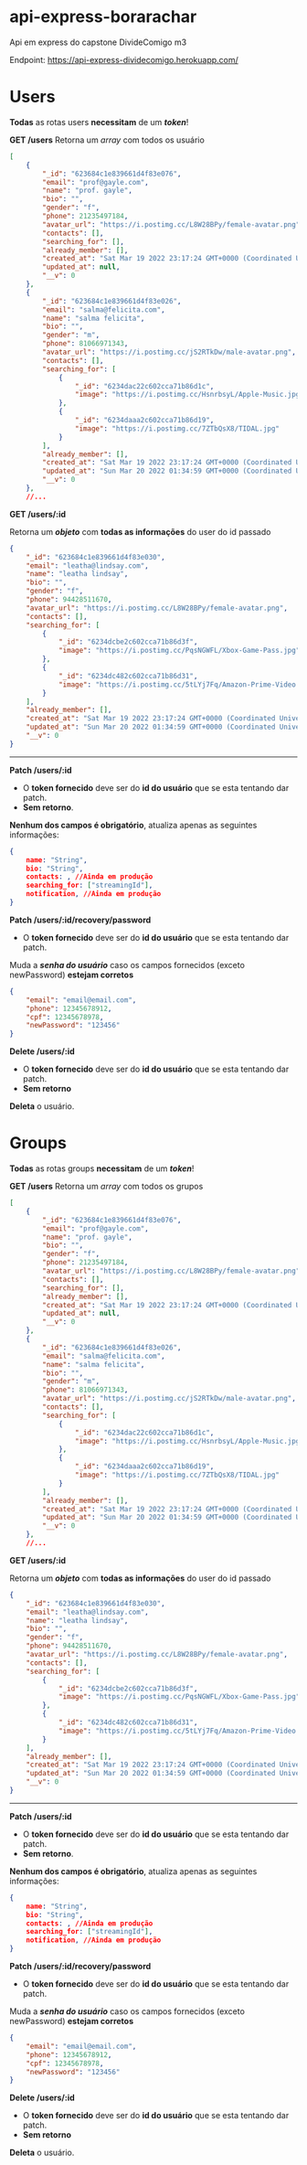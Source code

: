 
# api-express-borarachar
Api em express do capstone DivideComigo m3

Endpoint: https://api-express-dividecomigo.herokuapp.com/

# Users
 **Todas** as rotas users **necessitam** de um ***token***!

**GET /users**
Retorna um *array* com todos os usuário
```json
[
	{
		"_id": "623684c1e839661d4f83e076",
		"email": "prof@gayle.com",
		"name": "prof. gayle",
		"bio": "",
		"gender": "f",
		"phone": 21235497184,
		"avatar_url": "https://i.postimg.cc/L8W28BPy/female-avatar.png",
		"contacts": [],
		"searching_for": [],
		"already_member": [],
		"created_at": "Sat Mar 19 2022 23:17:24 GMT+0000 (Coordinated Universal Time)",
		"updated_at": null,
		"__v": 0
	},
	{
		"_id": "623684c1e839661d4f83e026",
		"email": "salma@felicita.com",
		"name": "salma felicita",
		"bio": "",
		"gender": "m",
		"phone": 81066971343,
		"avatar_url": "https://i.postimg.cc/jS2RTkDw/male-avatar.png",
		"contacts": [],
		"searching_for": [
			{
				"_id": "6234dac22c602cca71b86d1c",
				"image": "https://i.postimg.cc/HsnrbsyL/Apple-Music.jpg"
			},
			{
				"_id": "6234daaa2c602cca71b86d19",
				"image": "https://i.postimg.cc/7ZTbQsX8/TIDAL.jpg"
			}
		],
		"already_member": [],
		"created_at": "Sat Mar 19 2022 23:17:24 GMT+0000 (Coordinated Universal Time)",
		"updated_at": "Sun Mar 20 2022 01:34:59 GMT+0000 (Coordinated Universal Time)",
		"__v": 0
	},
	//...
```

**GET /users/:id**

Retorna um ***objeto*** com **todas as informações** do user do id passado
```json
{
	"_id": "623684c1e839661d4f83e030",
	"email": "leatha@lindsay.com",
	"name": "leatha lindsay",
	"bio": "",
	"gender": "f",
	"phone": 94428511670,
	"avatar_url": "https://i.postimg.cc/L8W28BPy/female-avatar.png",
	"contacts": [],
	"searching_for": [
		{
			"_id": "6234dcbe2c602cca71b86d3f",
			"image": "https://i.postimg.cc/PqsNGWFL/Xbox-Game-Pass.jpg"
		},
		{
			"_id": "6234dc482c602cca71b86d31",
			"image": "https://i.postimg.cc/5tLYj7Fq/Amazon-Prime-Video.jpg"
		}
	],
	"already_member": [],
	"created_at": "Sat Mar 19 2022 23:17:24 GMT+0000 (Coordinated Universal Time)",
	"updated_at": "Sun Mar 20 2022 01:34:59 GMT+0000 (Coordinated Universal Time)",
	"__v": 0
}
```
<hr>

**Patch /users/:id**

 - O **token fornecido** deve ser do **id do usuário** que se esta
   tentando dar patch.
 - **Sem retorno**.
 
**Nenhum dos campos é obrigatório**, atualiza apenas as seguintes informações:
```json
{ 
	name: "String", 
	bio: "String", 
	contacts: , //Ainda em produção 
	searching_for: ["streamingId"], 
	notification, //Ainda em produção
}
```

**Patch /users/:id/recovery/password**

- O **token fornecido** deve ser do **id do usuário** que se esta tentando dar patch.

Muda a ***senha do usuário*** caso os campos fornecidos (exceto newPassword) **estejam corretos**
```json
{
	"email": "email@email.com",
	"phone": 12345678912,
	"cpf": 12345678978,
	"newPassword": "123456"
}
```

**Delete /users/:id**

- O **token fornecido** deve ser do **id do usuário** que se esta tentando dar patch.
- **Sem retorno**

**Deleta** o usuário.

# Groups
 **Todas** as rotas groups **necessitam** de um ***token***!

**GET /users**
Retorna um *array* com todos os grupos
```json
[
	{
		"_id": "623684c1e839661d4f83e076",
		"email": "prof@gayle.com",
		"name": "prof. gayle",
		"bio": "",
		"gender": "f",
		"phone": 21235497184,
		"avatar_url": "https://i.postimg.cc/L8W28BPy/female-avatar.png",
		"contacts": [],
		"searching_for": [],
		"already_member": [],
		"created_at": "Sat Mar 19 2022 23:17:24 GMT+0000 (Coordinated Universal Time)",
		"updated_at": null,
		"__v": 0
	},
	{
		"_id": "623684c1e839661d4f83e026",
		"email": "salma@felicita.com",
		"name": "salma felicita",
		"bio": "",
		"gender": "m",
		"phone": 81066971343,
		"avatar_url": "https://i.postimg.cc/jS2RTkDw/male-avatar.png",
		"contacts": [],
		"searching_for": [
			{
				"_id": "6234dac22c602cca71b86d1c",
				"image": "https://i.postimg.cc/HsnrbsyL/Apple-Music.jpg"
			},
			{
				"_id": "6234daaa2c602cca71b86d19",
				"image": "https://i.postimg.cc/7ZTbQsX8/TIDAL.jpg"
			}
		],
		"already_member": [],
		"created_at": "Sat Mar 19 2022 23:17:24 GMT+0000 (Coordinated Universal Time)",
		"updated_at": "Sun Mar 20 2022 01:34:59 GMT+0000 (Coordinated Universal Time)",
		"__v": 0
	},
	//...
```

**GET /users/:id**

Retorna um ***objeto*** com **todas as informações** do user do id passado
```json
{
	"_id": "623684c1e839661d4f83e030",
	"email": "leatha@lindsay.com",
	"name": "leatha lindsay",
	"bio": "",
	"gender": "f",
	"phone": 94428511670,
	"avatar_url": "https://i.postimg.cc/L8W28BPy/female-avatar.png",
	"contacts": [],
	"searching_for": [
		{
			"_id": "6234dcbe2c602cca71b86d3f",
			"image": "https://i.postimg.cc/PqsNGWFL/Xbox-Game-Pass.jpg"
		},
		{
			"_id": "6234dc482c602cca71b86d31",
			"image": "https://i.postimg.cc/5tLYj7Fq/Amazon-Prime-Video.jpg"
		}
	],
	"already_member": [],
	"created_at": "Sat Mar 19 2022 23:17:24 GMT+0000 (Coordinated Universal Time)",
	"updated_at": "Sun Mar 20 2022 01:34:59 GMT+0000 (Coordinated Universal Time)",
	"__v": 0
}
```
<hr>

**Patch /users/:id**

 - O **token fornecido** deve ser do **id do usuário** que se esta
   tentando dar patch.
 - **Sem retorno**.
 
**Nenhum dos campos é obrigatório**, atualiza apenas as seguintes informações:
```json
{ 
	name: "String", 
	bio: "String", 
	contacts: , //Ainda em produção 
	searching_for: ["streamingId"], 
	notification, //Ainda em produção
}
```

**Patch /users/:id/recovery/password**

- O **token fornecido** deve ser do **id do usuário** que se esta tentando dar patch.

Muda a ***senha do usuário*** caso os campos fornecidos (exceto newPassword) **estejam corretos**
```json
{
	"email": "email@email.com",
	"phone": 12345678912,
	"cpf": 12345678978,
	"newPassword": "123456"
}
```

**Delete /users/:id**

- O **token fornecido** deve ser do **id do usuário** que se esta tentando dar patch.
- **Sem retorno**

**Deleta** o usuário.
